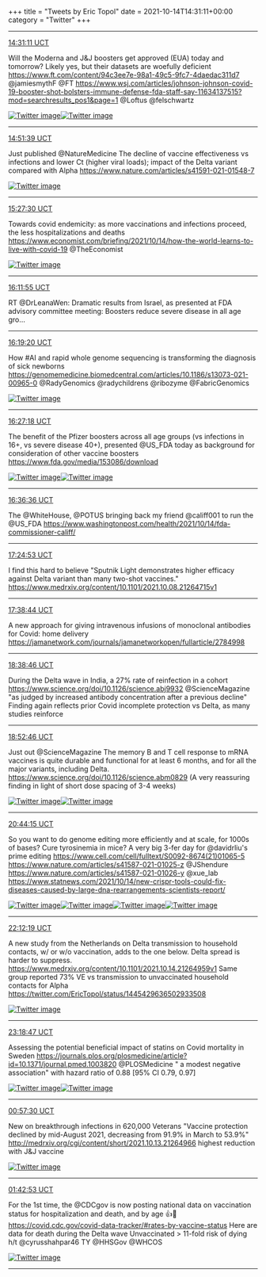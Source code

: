 +++
title = "Tweets by Eric Topol" 
date = 2021-10-14T14:31:11+00:00
category = "Twitter"
+++


---

<a href="https://twitter.com/erictopol/status/1448657643665387533" target="_blank" rel="noreferer">14:31:11 UCT</a>

Will the Moderna and J&amp;J boosters get approved (EUA) today and tomorrow?
Likely yes, but their datasets are woefully deficient
https://www.ft.com/content/94c3ee7e-98a1-49c5-9fc7-4daedac311d7 @jamiesmythF @FT 
https://www.wsj.com/articles/johnson-johnson-covid-19-booster-shot-bolsters-immune-defense-fda-staff-say-11634137515?mod=searchresults_pos1&page=1 @Loftus @felschwartz 

<a href="FBqqMryVEAIGXPn.jpg"  ><img src="FBqqMryVEAIGXPn.jpg" alt="Twitter image" ></img></a><a href="FBqqPYzVQAkJc0_.jpg"  ><img src="FBqqPYzVQAkJc0_.jpg" alt="Twitter image" ></img></a>

---

<a href="https://twitter.com/erictopol/status/1448662794887327752" target="_blank" rel="noreferer">14:51:39 UCT</a>

Just published @NatureMedicine
The decline of vaccine effectiveness vs infections and lower Ct (higher viral loads); impact of the Delta variant compared with Alpha 
 https://www.nature.com/articles/s41591-021-01548-7 

<a href="FBquqZrVkAAaHIl.jpg"  ><img src="FBquqZrVkAAaHIl.jpg" alt="Twitter image" ></img></a>

---

<a href="https://twitter.com/erictopol/status/1448671814180167685" target="_blank" rel="noreferer">15:27:30 UCT</a>

Towards covid endemicity: as more vaccinations and infections proceed, the less hospitalizations and deaths 
https://www.economist.com/briefing/2021/10/14/how-the-world-learns-to-live-with-covid-19 @TheEconomist 

<a href="FBq27xiVkAEp_hM.jpg"  ><img src="FBq27xiVkAEp_hM.jpg" alt="Twitter image" ></img></a>

---

<a href="https://twitter.com/erictopol/status/1448682991467708416" target="_blank" rel="noreferer">16:11:55 UCT</a>

RT @DrLeanaWen: Dramatic results from Israel, as presented at FDA advisory committee meeting: Boosters reduce severe disease in all age gro…



---

<a href="https://twitter.com/erictopol/status/1448684859661053953" target="_blank" rel="noreferer">16:19:20 UCT</a>

How #AI and rapid whole genome sequencing is transforming the diagnosis of sick newborns https://genomemedicine.biomedcentral.com/articles/10.1186/s13073-021-00965-0 @RadyGenomics @radychildrens @ribozyme @FabricGenomics 

<a href="FBrC7EXVkA48LYA.png"  ><img src="FBrC7EXVkA48LYA.png" alt="Twitter image" ></img></a>

---

<a href="https://twitter.com/erictopol/status/1448686866555817988" target="_blank" rel="noreferer">16:27:18 UCT</a>

The benefit of the Pfizer boosters across all age groups (vs infections in 16+, vs severe disease 40+), presented @US_FDA today as background for consideration of other vaccine boosters
https://www.fda.gov/media/153086/download 

<a href="FBrEewwVIA4A4yW.jpg"  ><img src="FBrEewwVIA4A4yW.jpg" alt="Twitter image" ></img></a><a href="FBrFBUKVIAMDTZ2.jpg"  ><img src="FBrFBUKVIAMDTZ2.jpg" alt="Twitter image" ></img></a>

---

<a href="https://twitter.com/erictopol/status/1448689204435689482" target="_blank" rel="noreferer">16:36:36 UCT</a>

The @WhiteHouse, @POTUS bringing back my friend @califf001 to run the @US_FDA 
https://www.washingtonpost.com/health/2021/10/14/fda-commissioner-califf/



---

<a href="https://twitter.com/erictopol/status/1448701355187576840" target="_blank" rel="noreferer">17:24:53 UCT</a>

I find this hard to believe
"Sputnik Light demonstrates higher efficacy against Delta variant than many two-shot vaccines."
 https://www.medrxiv.org/content/10.1101/2021.10.08.21264715v1



---

<a href="https://twitter.com/erictopol/status/1448704842227060743" target="_blank" rel="noreferer">17:38:44 UCT</a>

A new approach for giving intravenous infusions of monoclonal antibodies for Covid: home delivery https://jamanetwork.com/journals/jamanetworkopen/fullarticle/2784998



---

<a href="https://twitter.com/erictopol/status/1448719949459968025" target="_blank" rel="noreferer">18:38:46 UCT</a>

During the Delta wave in India, a 27% rate of reinfection in a cohort
https://www.science.org/doi/10.1126/science.abj9932 
@ScienceMagazine "as judged by increased antibody concentration after a previous decline"
Finding again reflects prior Covid incomplete protection vs Delta, as many studies reinforce



---

<a href="https://twitter.com/erictopol/status/1448723471198933011" target="_blank" rel="noreferer">18:52:46 UCT</a>

Just out @ScienceMagazine 
The memory B and T cell response to mRNA vaccines is quite durable and functional for at least 6 months, and for all the major variants, including Delta. 
https://www.science.org/doi/10.1126/science.abm0829
(A very reassuring finding in light of short dose spacing of 3-4 weeks) 

<a href="FBrlw0zVkAETpy3.png"  ><img src="FBrlw0zVkAETpy3.png" alt="Twitter image" ></img></a><a href="FBrmEqhVUAstf6A.jpg"  ><img src="FBrmEqhVUAstf6A.jpg" alt="Twitter image" ></img></a>

---

<a href="https://twitter.com/erictopol/status/1448751528915857432" target="_blank" rel="noreferer">20:44:15 UCT</a>

So you want to do genome editing more efficiently and at scale, for 1000s of bases? Cure tyrosinemia in mice?
A very big 3-fer day for @davidrliu's prime editing 
https://www.cell.com/cell/fulltext/S0092-8674(21)01065-5
https://www.nature.com/articles/s41587-021-01025-z @JShendure 
https://www.nature.com/articles/s41587-021-01026-y @xue_lab
https://www.statnews.com/2021/10/14/new-crispr-tools-could-fix-diseases-caused-by-large-dna-rearrangements-scientists-report/ 

<a href="FBr-Mo1VcAIy6aU.jpg"  ><img src="FBr-Mo1VcAIy6aU.jpg" alt="Twitter image" ></img></a><a href="FBr-cU9VcBUxmo6.jpg"  ><img src="FBr-cU9VcBUxmo6.jpg" alt="Twitter image" ></img></a><a href="FBr-kJRVcA4-PmQ.jpg"  ><img src="FBr-kJRVcA4-PmQ.jpg" alt="Twitter image" ></img></a><a href="FBr-p49VcB4m90y.jpg"  ><img src="FBr-p49VcB4m90y.jpg" alt="Twitter image" ></img></a>

---

<a href="https://twitter.com/erictopol/status/1448773692729618454" target="_blank" rel="noreferer">22:12:19 UCT</a>

A new study from the Netherlands on Delta transmission to household contacts, w/ or w/o vaccination, adds to the one below. Delta spread is harder to suppress.
https://www.medrxiv.org/content/10.1101/2021.10.14.21264959v1  Same group reported 73% VE vs transmission to unvaccinated household contacts for Alpha  https://twitter.com/EricTopol/status/1445429636502933508

<a href="FBsSc79UUAAOybV.png"  ><img src="FBsSc79UUAAOybV.png" alt="Twitter image" ></img></a>

---

<a href="https://twitter.com/erictopol/status/1448790416900255756" target="_blank" rel="noreferer">23:18:47 UCT</a>

Assessing the potential beneficial impact of statins on Covid mortality in Sweden https://journals.plos.org/plosmedicine/article?id=10.1371/journal.pmed.1003820 @PLOSMedicine 
" a modest negative association" with hazard ratio of 0.88 [95% CI 0.79, 0.97] 

<a href="FBsiclWUcAEAQ0u.jpg"  ><img src="FBsiclWUcAEAQ0u.jpg" alt="Twitter image" ></img></a><a href="FBsid5JUcAEXFzy.jpg"  ><img src="FBsid5JUcAEXFzy.jpg" alt="Twitter image" ></img></a>

---

<a href="https://twitter.com/erictopol/status/1448815262522773520" target="_blank" rel="noreferer">00:57:30 UCT</a>

New on breakthrough infections in 620,000 Veterans
"Vaccine protection declined by mid-August 2021, decreasing from 91.9% in March to 53.9%"
http://medrxiv.org/cgi/content/short/2021.10.13.21264966 highest reduction with J&amp;J vaccine 

<a href="FBs5hzPVEAIfT_Z.jpg"  ><img src="FBs5hzPVEAIfT_Z.jpg" alt="Twitter image" ></img></a>

---

<a href="https://twitter.com/erictopol/status/1448826680043212802" target="_blank" rel="noreferer">01:42:53 UCT</a>

For the 1st time, the @CDCgov is now posting national data on vaccination status for hospitalization and death, and by age 👍🙏
https://covid.cdc.gov/covid-data-tracker/#rates-by-vaccine-status
Here are data for death during the Delta wave
Unvaccinated &gt; 11-fold risk of dying
h/t @cyrusshahpar46 TY @HHSGov @WHCOS 

<a href="FBtDF64VgAIgq_3.jpg"  ><img src="FBtDF64VgAIgq_3.jpg" alt="Twitter image" ></img></a>

---
